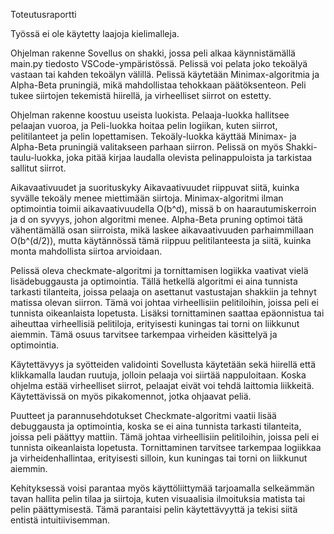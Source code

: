 Toteutusraportti

Työssä ei ole käytetty laajoja kielimalleja.

Ohjelman rakenne
Sovellus on shakki, jossa peli alkaa käynnistämällä main.py tiedosto VSCode-ympäristössä. Pelissä voi pelata joko tekoälyä vastaan tai kahden tekoälyn välillä. Pelissä käytetään Minimax-algoritmia ja Alpha-Beta pruningiä, mikä mahdollistaa tehokkaan päätöksenteon. Peli tukee siirtojen tekemistä hiirellä, ja virheelliset siirrot on estetty.

Ohjelman rakenne koostuu useista luokista. Pelaaja-luokka hallitsee pelaajan vuoroa, ja Peli-luokka hoitaa pelin logiikan, kuten siirrot, pelitilanteet ja pelin lopettamisen. Tekoäly-luokka käyttää Minimax- ja Alpha-Beta pruningiä valitakseen parhaan siirron. Pelissä on myös Shakki-taulu-luokka, joka pitää kirjaa laudalla olevista pelinappuloista ja tarkistaa sallitut siirrot.

Aikavaativuudet ja suorituskyky
Aikavaativuudet riippuvat siitä, kuinka syvälle tekoäly menee miettimään siirtoja. Minimax-algoritmi ilman optimointia toimii aikavaativuudella O(b^d), missä b on haarautumiskerroin ja d on syvyys, johon algoritmi menee. Alpha-Beta pruning optimoi tätä vähentämällä osan siirroista, mikä laskee aikavaativuuden parhaimmillaan O(b^(d/2)), mutta käytännössä tämä riippuu pelitilanteesta ja siitä, kuinka monta mahdollista siirtoa arvioidaan.

Pelissä oleva checkmate-algoritmi ja tornittamisen logiikka vaativat vielä lisädebuggausta ja optimointia. Tällä hetkellä algoritmi ei aina tunnista tarkasti tilanteita, joissa pelaaja on asettanut vastustajan shakkiin ja tehnyt matissa olevan siirron. Tämä voi johtaa virheellisiin pelitiloihin, joissa peli ei tunnista oikeanlaista lopetusta. Lisäksi tornittaminen saattaa epäonnistua tai aiheuttaa virheellisiä pelitiloja, erityisesti kuningas tai torni on liikkunut aiemmin. Tämä osuus tarvitsee tarkempaa virheiden käsittelyä ja optimointia.

Käytettävyys ja syötteiden validointi
Sovellusta käytetään sekä hiirellä että klikkamalla laudan ruutuja, jolloin pelaaja voi siirtää nappuloitaan. Koska ohjelma estää virheelliset siirrot, pelaajat eivät voi tehdä laittomia liikkeitä. Käytettävissä on myös pikakomennot, jotka ohjaavat peliä.

Puutteet ja parannusehdotukset
Checkmate-algoritmi vaatii lisää debuggausta ja optimointia, koska se ei aina tunnista tarkasti tilanteita, joissa peli päättyy mattiin. Tämä johtaa virheellisiin pelitiloihin, joissa peli ei tunnista oikeanlaista lopetusta. Tornittaminen tarvitsee tarkempaa logiikkaa ja virheidenhallintaa, erityisesti silloin, kun kuningas tai torni on liikkunut aiemmin.

Kehityksessä voisi parantaa myös käyttöliittymää tarjoamalla selkeämmän tavan hallita pelin tilaa ja siirtoja, kuten visuaalisia ilmoituksia matista tai pelin päättymisestä. Tämä parantaisi pelin käytettävyyttä ja tekisi siitä entistä intuitiivisemman.